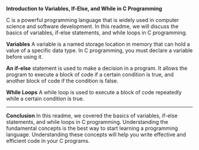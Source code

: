 **Introduction to Variables, If-Else, and While in C Programming**

C is a powerful programming language that is widely used in computer science and software development. 
In this readme, we will discuss the basics of variables, if-else statements, and while loops in C programming.

**Variables**
A variable is a named storage location in memory that can hold a value of a specific data type. In C programming, you must declare a variable before using it.

**An if-else** statement is used to make a decision in a program. 
It allows the program to execute a block of code if a certain condition is true, and another block of code if the condition is false. 

**While Loops**
A while loop is used to execute a block of code repeatedly while a certain condition is true. 

***
**Conclusion**
In this readme, we covered the basics of variables, if-else statements, and while loops in C programming. Understanding the  fundamental concepts is the best way to start learning a programming language. 
Understanding these concepts will help you write effective and efficient code in your C programs.
